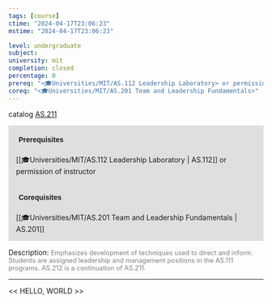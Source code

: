 ```yaml
---
tags: [course]
ctime: "2024-04-17T23:06:23"
mstime: "2024-04-17T23:06:23"

level: undergraduate
subject: 
university: mit
completion: closed
percentage: 0
prereq: "<🎓Universities/MIT/AS.112 Leadership Laboratory> or permission of instructor"
coreq: "<🎓Universities/MIT/AS.201 Team and Leadership Fundamentals>"
---
```


catalog [AS.211](http://student.mit.edu/catalog/mASa.html#AS.211)

<span style="display: block; padding: 15px; background-color: rgb(100, 100, 100, 0.2);"><font id="m_prereq6_0" style="display: block; font-family: Arial, sans-serif; font-weight: bold; padding: 5px">Prerequisites</font><br><span id="prereq6_0">[[🎓Universities/MIT/AS.112 Leadership Laboratory | AS.112]] or permission of instructor</span></span>
<span style="display: block; padding: 15px; background-color: rgb(100, 100, 100, 0.2);"><font id="m_coreq6_0" style="display: block; font-family: Arial, sans-serif; font-weight: bold; padding: 5px">Corequisites</font><br><span id="coreq6_0">[[🎓Universities/MIT/AS.201 Team and Leadership Fundamentals | AS.201]]</span></span>

<font style="">Description:</font>
<font style="color: grey; font-size: 0.8rem;">Emphasizes development of techniques used to direct and inform. Students are assigned leadership and management positions in the AS.111 programs. AS.212 is a continuation of AS.211.</font>



---

<< HELLO, WORLD >>
